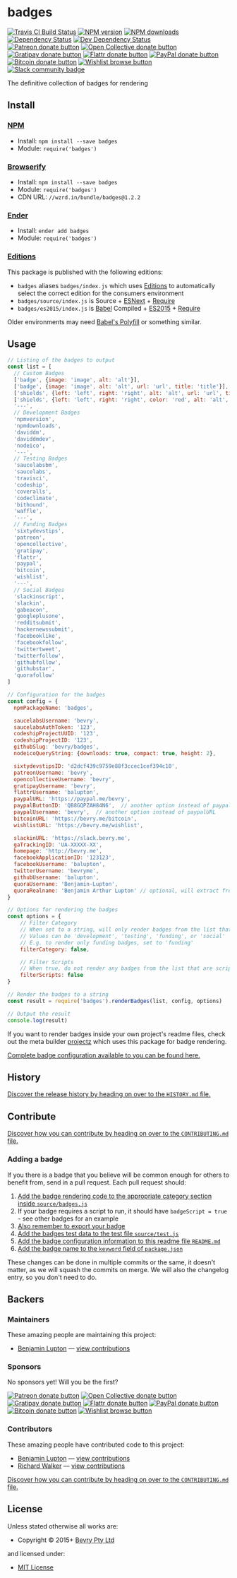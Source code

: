 <!-- TITLE/ -->

<h1>badges</h1>

<!-- /TITLE -->


<!-- BADGES/ -->

<span class="badge-travisci"><a href="http://travis-ci.org/bevry/badges" title="Check this project's build status on TravisCI"><img src="https://img.shields.io/travis/bevry/badges/master.svg" alt="Travis CI Build Status" /></a></span>
<span class="badge-npmversion"><a href="https://npmjs.org/package/badges" title="View this project on NPM"><img src="https://img.shields.io/npm/v/badges.svg" alt="NPM version" /></a></span>
<span class="badge-npmdownloads"><a href="https://npmjs.org/package/badges" title="View this project on NPM"><img src="https://img.shields.io/npm/dm/badges.svg" alt="NPM downloads" /></a></span>
<span class="badge-daviddm"><a href="https://david-dm.org/bevry/badges" title="View the status of this project's dependencies on DavidDM"><img src="https://img.shields.io/david/bevry/badges.svg" alt="Dependency Status" /></a></span>
<span class="badge-daviddmdev"><a href="https://david-dm.org/bevry/badges#info=devDependencies" title="View the status of this project's development dependencies on DavidDM"><img src="https://img.shields.io/david/dev/bevry/badges.svg" alt="Dev Dependency Status" /></a></span>
<br class="badge-separator" />
<span class="badge-patreon"><a href="https://patreon.com/bevry" title="Donate to this project using Patreon"><img src="https://img.shields.io/badge/patreon-donate-yellow.svg" alt="Patreon donate button" /></a></span>
<span class="badge-opencollective"><a href="https://opencollective.com/bevry" title="Donate to this project using Open Collective"><img src="https://img.shields.io/badge/open%20collective-donate-yellow.svg" alt="Open Collective donate button" /></a></span>
<span class="badge-gratipay"><a href="https://www.gratipay.com/bevry" title="Donate weekly to this project using Gratipay"><img src="https://img.shields.io/badge/gratipay-donate-yellow.svg" alt="Gratipay donate button" /></a></span>
<span class="badge-flattr"><a href="https://flattr.com/profile/balupton" title="Donate to this project using Flattr"><img src="https://img.shields.io/badge/flattr-donate-yellow.svg" alt="Flattr donate button" /></a></span>
<span class="badge-paypal"><a href="https://bevry.me/paypal" title="Donate to this project using Paypal"><img src="https://img.shields.io/badge/paypal-donate-yellow.svg" alt="PayPal donate button" /></a></span>
<span class="badge-bitcoin"><a href="https://bevry.me/bitcoin" title="Donate once-off to this project using Bitcoin"><img src="https://img.shields.io/badge/bitcoin-donate-yellow.svg" alt="Bitcoin donate button" /></a></span>
<span class="badge-wishlist"><a href="https://bevry.me/wishlist" title="Buy an item on our wishlist for us"><img src="https://img.shields.io/badge/wishlist-donate-yellow.svg" alt="Wishlist browse button" /></a></span>
<br class="badge-separator" />
<span class="badge-slackin"><a href="https://slack.bevry.me" title="Join this project's slack community"><img src="https://slack.bevry.me/badge.svg" alt="Slack community badge" /></a></span>

<!-- /BADGES -->


<!-- DESCRIPTION/ -->

The definitive collection of badges for rendering

<!-- /DESCRIPTION -->


<!-- INSTALL/ -->

<h2>Install</h2>

<a href="https://npmjs.com" title="npm is a package manager for javascript"><h3>NPM</h3></a><ul>
<li>Install: <code>npm install --save badges</code></li>
<li>Module: <code>require('badges')</code></li></ul>

<a href="http://browserify.org" title="Browserify lets you require('modules') in the browser by bundling up all of your dependencies"><h3>Browserify</h3></a><ul>
<li>Install: <code>npm install --save badges</code></li>
<li>Module: <code>require('badges')</code></li>
<li>CDN URL: <code>//wzrd.in/bundle/badges@1.2.2</code></li></ul>

<a href="http://enderjs.com" title="Ender is a full featured package manager for your browser"><h3>Ender</h3></a><ul>
<li>Install: <code>ender add badges</code></li>
<li>Module: <code>require('badges')</code></li></ul>

<h3><a href="https://github.com/bevry/editions" title="Editions are the best way to produce and consume packages you care about.">Editions</a></h3>

<p>This package is published with the following editions:</p>

<ul><li><code>badges</code> aliases <code>badges/index.js</code> which uses <a href="https://github.com/bevry/editions" title="Editions are the best way to produce and consume packages you care about.">Editions</a> to automatically select the correct edition for the consumers environment</li>
<li><code>badges/source/index.js</code> is Source + <a href="https://babeljs.io/docs/learn-es2015/" title="ECMAScript Next">ESNext</a> + <a href="https://nodejs.org/dist/latest-v5.x/docs/api/modules.html" title="Node/CJS Modules">Require</a></li>
<li><code>badges/es2015/index.js</code> is <a href="https://babeljs.io" title="The compiler for writing next generation JavaScript">Babel</a> Compiled + <a href="http://babeljs.io/docs/plugins/preset-es2015/" title="ECMAScript 2015">ES2015</a> + <a href="https://nodejs.org/dist/latest-v5.x/docs/api/modules.html" title="Node/CJS Modules">Require</a></li></ul>

<p>Older environments may need <a href="https://babeljs.io/docs/usage/polyfill/" title="A polyfill that emulates missing ECMAScript environment features">Babel's Polyfill</a> or something similar.</p>

<!-- /INSTALL -->


## Usage

``` javascript
// Listing of the badges to output
const list = [
  // Custom Badges
  ['badge', {image: 'image', alt: 'alt'}],
  ['badge', {image: 'image', alt: 'alt', url: 'url', title: 'title'}],
  ['shields', {left: 'left', right: 'right', alt: 'alt', url: 'url', title: 'title'}],
  ['shields', {left: 'left', right: 'right', color: 'red', alt: 'alt', url: 'url', title: 'title'}],
  '---',
  // Development Badges
  'npmversion',
  'npmdownloads',
  'daviddm',
  'daviddmdev',
  'nodeico',
  '---',
  // Testing Badges
  'saucelabsbm',
  'saucelabs',
  'travisci',
  'codeship',
  'coveralls',
  'codeclimate',
  'bithound',
  'waffle',
  '---',
  // Funding Badges
  'sixtydevstips',
  'patreon',
  'opencollective',
  'gratipay',
  'flattr',
  'paypal',
  'bitcoin',
  'wishlist',
  '---',
  // Social Badges
  'slackinscript',
  'slackin',
  'gabeacon',
  'googleplusone',
  'redditsubmit',
  'hackernewssubmit',
  'facebooklike',
  'facebookfollow',
  'twittertweet',
  'twitterfollow',
  'githubfollow',
  'githubstar',
  'quorafollow'
]

// Configuration for the badges
const config = {
  npmPackageName: 'badges',

  saucelabsUsername: 'bevry',
  saucelabsAuthToken: '123',
  codeshipProjectUUID: '123',
  codeshipProjectID: '123',
  githubSlug: 'bevry/badges',
  nodeicoQueryString: {downloads: true, compact: true, height: 2},

  sixtydevstipsID: 'd2dcf439c9759e88f3ccec1cef394c10',
  patreonUsername: 'bevry',
  opencollectiveUsername: 'bevry',
  gratipayUsername: 'bevry',
  flattrUsername: 'balupton',
  paypalURL: 'https://paypal.me/bevry',
  paypalButtonID: 'QB8GQPZAH84N6',  // another option instead of paypalURL
  paypalUsername: 'bevry',  // another option instead of paypalURL
  bitcoinURL: 'https://bevry.me/bitcoin',
  wishlistURL: 'https://bevry.me/wishlist',

  slackinURL: 'https://slack.bevry.me',
  gaTrackingID: 'UA-XXXXX-XX',
  homepage: 'http://bevry.me',
  facebookApplicationID: '123123',
  facebookUsername: 'balupton',
  twitterUsername: 'bevryme',
  githubUsername: 'balupton',
  quoraUsername: 'Benjamin-Lupton',
  quoraRealname: 'Benjamin Arthur Lupton' // optional, will extract from username
}

// Options for rendering the badges
const options = {
	// Filter Category
	// When set to a string, will only render badges from the list that of the specified category
	// Values can be 'development', 'testing', 'funding', or 'social'
	// E.g. to render only funding badges, set to 'funding'
	filterCategory: false,

	// Filter Scripts
	// When true, do not render any badges from the list that are scripts
	filterScripts: false
}

// Render the badges to a string
const result = require('badges').renderBadges(list, config, options)

// Output the result
console.log(result)
```

If you want to render badges inside your own project's readme files, check out the meta builder [projectz](https://github.com/bevry/projectz) which uses this package for badge rendering.

[Complete badge configuration available to you can be found here.](https://master.badges.bevry.surge.sh/docs/)


<!-- HISTORY/ -->

<h2>History</h2>

<a href="https://github.com/bevry/badges/blob/master/HISTORY.md#files">Discover the release history by heading on over to the <code>HISTORY.md</code> file.</a>

<!-- /HISTORY -->


<!-- CONTRIBUTE/ -->

<h2>Contribute</h2>

<a href="https://github.com/bevry/badges/blob/master/CONTRIBUTING.md#files">Discover how you can contribute by heading on over to the <code>CONTRIBUTING.md</code> file.</a>

<!-- /CONTRIBUTE -->


### Adding a badge

If you there is a badge that you believe will be common enough for others to benefit from, send in a pull request. Each pull request should:

1. [Add the badge rendering code to the appropriate category section inside `source/badges.js`](https://github.com/bevry/badges/blob/master/source/badges.js)
  1. If your badge requires a script to run, it should have `badgeScript = true` - see other badges for an example
  2. [Also remember to export your badge](https://github.com/bevry/badges/blob/0b4aab710fc676f635e49e702960db0d151a12d5/source/badges.js#L667-L668)
2. [Add the badges test data to the test file `source/test.js`](https://github.com/bevry/badges/blob/master/source/test.js)
3. [Add the badge configuration information to this readme file `README.md`](https://github.com/bevry/badges/blob/master/README.md)
4. [Add the badge name to the `keyword` field of `package.json`](https://github.com/bevry/badges/blob/master/package.json)

These changes can be done in multiple commits or the same, it doesn't matter, as we will squash the commits on merge. We will also the changelog entry, so you don't need to do.


<!-- BACKERS/ -->

<h2>Backers</h2>

<h3>Maintainers</h3>

These amazing people are maintaining this project:

<ul><li><a href="http://balupton.com">Benjamin Lupton</a> — <a href="https://github.com/bevry/badges/commits?author=balupton" title="View the GitHub contributions of Benjamin Lupton on repository bevry/badges">view contributions</a></li></ul>

<h3>Sponsors</h3>

No sponsors yet! Will you be the first?

<span class="badge-patreon"><a href="https://patreon.com/bevry" title="Donate to this project using Patreon"><img src="https://img.shields.io/badge/patreon-donate-yellow.svg" alt="Patreon donate button" /></a></span>
<span class="badge-opencollective"><a href="https://opencollective.com/bevry" title="Donate to this project using Open Collective"><img src="https://img.shields.io/badge/open%20collective-donate-yellow.svg" alt="Open Collective donate button" /></a></span>
<span class="badge-gratipay"><a href="https://www.gratipay.com/bevry" title="Donate weekly to this project using Gratipay"><img src="https://img.shields.io/badge/gratipay-donate-yellow.svg" alt="Gratipay donate button" /></a></span>
<span class="badge-flattr"><a href="https://flattr.com/profile/balupton" title="Donate to this project using Flattr"><img src="https://img.shields.io/badge/flattr-donate-yellow.svg" alt="Flattr donate button" /></a></span>
<span class="badge-paypal"><a href="https://bevry.me/paypal" title="Donate to this project using Paypal"><img src="https://img.shields.io/badge/paypal-donate-yellow.svg" alt="PayPal donate button" /></a></span>
<span class="badge-bitcoin"><a href="https://bevry.me/bitcoin" title="Donate once-off to this project using Bitcoin"><img src="https://img.shields.io/badge/bitcoin-donate-yellow.svg" alt="Bitcoin donate button" /></a></span>
<span class="badge-wishlist"><a href="https://bevry.me/wishlist" title="Buy an item on our wishlist for us"><img src="https://img.shields.io/badge/wishlist-donate-yellow.svg" alt="Wishlist browse button" /></a></span>

<h3>Contributors</h3>

These amazing people have contributed code to this project:

<ul><li><a href="http://balupton.com">Benjamin Lupton</a> — <a href="https://github.com/bevry/badges/commits?author=balupton" title="View the GitHub contributions of Benjamin Lupton on repository bevry/badges">view contributions</a></li>
<li><a href="http://lovebeer.nz/">Richard Walker</a> — <a href="https://github.com/bevry/badges/commits?author=digitalsadhu" title="View the GitHub contributions of Richard Walker on repository bevry/badges">view contributions</a></li></ul>

<a href="https://github.com/bevry/badges/blob/master/CONTRIBUTING.md#files">Discover how you can contribute by heading on over to the <code>CONTRIBUTING.md</code> file.</a>

<!-- /BACKERS -->


<!-- LICENSE/ -->

<h2>License</h2>

Unless stated otherwise all works are:

<ul><li>Copyright &copy; 2015+ <a href="http://bevry.me">Bevry Pty Ltd</a></li></ul>

and licensed under:

<ul><li><a href="http://spdx.org/licenses/MIT.html">MIT License</a></li></ul>

<!-- /LICENSE -->
